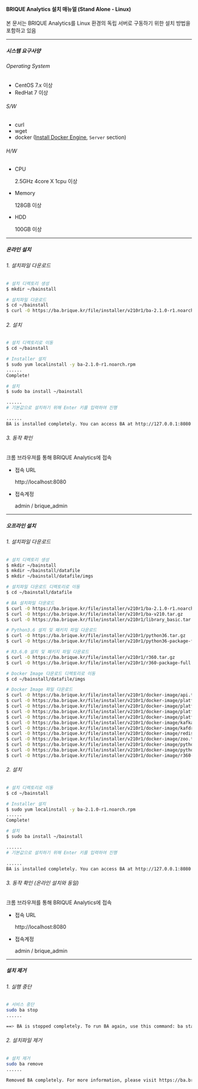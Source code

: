 #### BRIQUE Analytics 설치 매뉴얼 (Stand Alone - Linux)

본 문서는 BRIQUE Analytics를 Linux 환경의 독립 서버로 구동하기 위한 설치 방법을 포함하고 있음


------

##### 시스템 요구사양



###### Operating System

- CentOS 7.x 이상
- RedHat 7 이상



###### S/W

- curl
- wget
- docker ([Install Docker Engine](https://docs.docker.com/engine/install/#server), `Server` section)



###### H/W

- CPU

  2.5GHz 4core X 1cpu 이상

- Memory

  128GB 이상

- HDD

  100GB 이상



------

##### 온라인 설치



###### 1. 설치파일 다운로드

```sh
# 설치 디렉토리 생성
$ mkdir ~/bainstall

# 설치파일 다운로드
$ cd ~/bainstall
$ curl -O https://ba.brique.kr/file/installer/v210r1/ba-2.1.0-r1.noarch.rpm
```



###### 2. 설치

```sh
# 설치 디렉토리로 이동
$ cd ~/bainstall

# Installer 설치
$ sudo yum localinstall -y ba-2.1.0-r1.noarch.rpm
......
Complete!

# 설치
$ sudo ba install ~/bainstall

......
# 기본값으로 설치하기 위해 Enter 키를 입력하여 진행

......
BA is installed completely. You can access BA at http://127.0.0.1:8080 with default username/password: admin/brique_admin
```



###### 3. 동작 확인

크롬 브라우져를 통해 BRIQUE Analytics에 접속

- 접속 URL

  http://localhost:8080

- 접속계정

  admin / brique_admin



------

##### 오프라인 설치



###### 1. 설치파일 다운로드

```sh
# 설치 디렉토리 생성
$ mkdir ~/bainstall
$ mkdir ~/bainstall/datafile
$ mkdir ~/bainstall/datafile/imgs

# 설치파일 다운로드 디렉토리로 이동
$ cd ~/bainstall/datafile

# BA 설치파일 다운로드
$ curl -O https://ba.brique.kr/file/installer/v210r1/ba-2.1.0-r1.noarch.rpm
$ curl -O https://ba.brique.kr/file/installer/v210r1/ba-v210.tar.gz
$ curl -O https://ba.brique.kr/file/installer/v210r1/library_basic.tar.gz

# Python3.6 설치 및 패키지 파일 다운로드
$ curl -O https://ba.brique.kr/file/installer/v210r1/python36.tar.gz
$ curl -O https://ba.brique.kr/file/installer/v210r1/python36-package-full.tar.gz

# R3.6.0 설치 및 패키지 파일 다운로드
$ curl -O https://ba.brique.kr/file/installer/v210r1/r360.tar.gz
$ curl -O https://ba.brique.kr/file/installer/v210r1/r360-package-full.tar.gz

# Docker Image 다운로드 디렉토리로 이동
$ cd ~/bainstall/datafile/imgs

# Docker Image 파일 다운로드
$ curl -O https://ba.brique.kr/file/installer/v210r1/docker-image/api.tar.gz
$ curl -O https://ba.brique.kr/file/installer/v210r1/docker-image/platform-http.tar.gz
$ curl -O https://ba.brique.kr/file/installer/v210r1/docker-image/platform-database.tar.gz
$ curl -O https://ba.brique.kr/file/installer/v210r1/docker-image/platform-workflow.tar.gz
$ curl -O https://ba.brique.kr/file/installer/v210r1/docker-image/platform-result.tar.gz
$ curl -O https://ba.brique.kr/file/installer/v210r1/docker-image/kafka.tar.gz
$ curl -O https://ba.brique.kr/file/installer/v210r1/docker-image/kafdrop.tar.gz
$ curl -O https://ba.brique.kr/file/installer/v210r1/docker-image/redis-slave.tar.gz
$ curl -O https://ba.brique.kr/file/installer/v210r1/docker-image/zoo.tar.gz
$ curl -O https://ba.brique.kr/file/installer/v210r1/docker-image/python36.tar.gz
$ curl -O https://ba.brique.kr/file/installer/v210r1/docker-image/python36download.tar.gz
$ curl -O https://ba.brique.kr/file/installer/v210r1/docker-image/r360-image.tar.gz
```



###### 2. 설치

```sh
# 설치 디렉토리로 이동
$ cd ~/bainstall

# Installer 설치
$ sudo yum localinstall -y ba-2.1.0-r1.noarch.rpm
......
Complete!

# 설치
$ sudo ba install ~/bainstall

......
# 기본값으로 설치하기 위해 Enter 키를 입력하여 진행

......
BA is installed completely. You can access BA at http://127.0.0.1:8080 with default username/password: admin/brique_admin
```



###### 3. 동작 확인 (온라인 설치와 동일)

크롬 브라우져를 통해 BRIQUE Analytics에 접속

- 접속 URL

  http://localhost:8080

- 접속계정

  admin / brique_admin



------

##### 설치 제거

###### 1. 실행 중단

```sh
# 서비스 중단
sudo ba stop 
......

==> BA is stopped completely. To run BA again, use this command: ba start
```



###### 2. 설치파일 제거

```sh
# 설치 제거
sudo ba remove 
......

Removed BA completely. For more information, please visit https://ba.brique.kr/.
```

